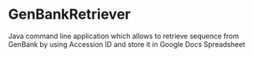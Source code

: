 GenBankRetriever
================

Java command line application which allows to retrieve sequence from GenBank by using Accession ID and store it in
Google Docs Spreadsheet


